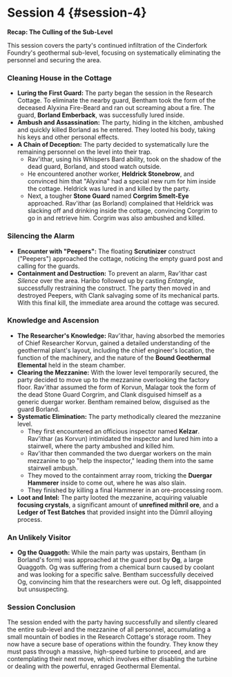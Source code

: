 # Session 4 {#session-4}

**Recap: The Culling of the Sub-Level**

This session covers the party's continued infiltration of the Cinderfork Foundry's geothermal sub-level, focusing on systematically eliminating the personnel and securing the area.

### Cleaning House in the Cottage

*   **Luring the First Guard:** The party began the session in the Research Cottage. To eliminate the nearby guard, Bentham took the form of the deceased Alyxina Fire-Beard and ran out screaming about a fire. The guard, **Borland Emberback**, was successfully lured inside.
*   **Ambush and Assassination:** The party, hiding in the kitchen, ambushed and quickly killed Borland as he entered. They looted his body, taking his keys and other personal effects.
*   **A Chain of Deception:** The party decided to systematically lure the remaining personnel on the level into their trap.
    *   Rav'ithar, using his Whispers Bard ability, took on the shadow of the dead guard, Borland, and stood watch outside.
    *   He encountered another worker, **Heldrick Stonebrow**, and convinced him that "Alyxina" had a special new rum for him inside the cottage. Heldrick was lured in and killed by the party.
    *   Next, a tougher **Stone Guard** named **Corgrim Smelt-Eye** approached. Rav'ithar (as Borland) complained that Heldrick was slacking off and drinking inside the cottage, convincing Corgrim to go in and retrieve him. Corgrim was also ambushed and killed.

### Silencing the Alarm

*   **Encounter with "Peepers":** The floating **Scrutinizer** construct ("Peepers") approached the cottage, noticing the empty guard post and calling for the guards.
*   **Containment and Destruction:** To prevent an alarm, Rav'ithar cast *Silence* over the area. Haribo followed up by casting *Entangle*, successfully restraining the construct. The party then moved in and destroyed Peepers, with Clank salvaging some of its mechanical parts. With this final kill, the immediate area around the cottage was secured.

### Knowledge and Ascension

*   **The Researcher's Knowledge:** Rav'ithar, having absorbed the memories of Chief Researcher Korvun, gained a detailed understanding of the geothermal plant's layout, including the chief engineer's location, the function of the machinery, and the nature of the **Bound Geothermal Elemental** held in the steam chamber.
*   **Clearing the Mezzanine:** With the lower level temporarily secured, the party decided to move up to the mezzanine overlooking the factory floor. Rav'ithar assumed the form of Korvun, Malagar took the form of the dead Stone Guard Corgrim, and Clank disguised himself as a generic duergar worker. Bentham remained below, disguised as the guard Borland.
*   **Systematic Elimination:** The party methodically cleared the mezzanine level.
    *   They first encountered an officious inspector named **Kelzar**. Rav'ithar (as Korvun) intimidated the inspector and lured him into a stairwell, where the party ambushed and killed him.
    *   Rav'ithar then commanded the two duergar workers on the main mezzanine to go "help the inspector," leading them into the same stairwell ambush.
    *   They moved to the containment array room, tricking the **Duergar Hammerer** inside to come out, where he was also slain.
    *   They finished by killing a final Hammerer in an ore-processing room.
*   **Loot and Intel:** The party looted the mezzanine, acquiring valuable **focusing crystals**, a significant amount of **unrefined mithril ore**, and a **Ledger of Test Batches** that provided insight into the Dûmril alloying process.

### An Unlikely Visitor

*   **Og the Quaggoth:** While the main party was upstairs, Bentham (in Borland's form) was approached at the guard post by **Og**, a large Quaggoth. Og was suffering from a chemical burn caused by coolant and was looking for a specific salve. Bentham successfully deceived Og, convincing him that the researchers were out. Og left, disappointed but unsuspecting.

### Session Conclusion

The session ended with the party having successfully and silently cleared the entire sub-level and the mezzanine of all personnel, accumulating a small mountain of bodies in the Research Cottage's storage room. They now have a secure base of operations within the foundry. They know they must pass through a massive, high-speed turbine to proceed, and are contemplating their next move, which involves either disabling the turbine or dealing with the powerful, enraged Geothermal Elemental.

###
